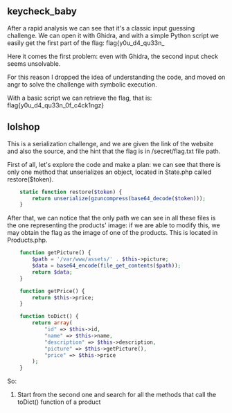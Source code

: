 ## keycheck_baby
After a rapid analysis we can see that it's a classic input guessing challenge. We can open it with Ghidra, and with a simple Python script we easily get the first part of the flag: flag{y0u_d4_qu33n_

Here it comes the first problem: even with Ghidra, the second input check seems unsolvable. 

For this reason I dropped the idea of understanding the code, and moved on angr to solve the challenge with symbolic execution.

With a basic script we can retrieve the flag, that is: flag{y0u_d4_qu33n_0f_c4ck1ngz}

## lolshop
This is a serialization challenge, and we are given the link of the website and also the source, and the hint that the flag is in /secret/flag.txt file path. 

First of all, let's explore the code and make a plan: we can see that there is only one method that unserializes an object, located in State.php called restore($token).

```php
    static function restore($token) {
        return unserialize(gzuncompress(base64_decode($token)));
    }
```

After that, we can notice that the only path we can see in all these files is the one representing the products' image: if we are able to modify this, we may obtain the flag as the image of one of the products. This is located in Products.php.

```php
    function getPicture() {
        $path = '/var/www/assets/' . $this->picture;
        $data = base64_encode(file_get_contents($path));
        return $data;
    }

    function getPrice() {
        return $this->price;
    }

    function toDict() {
        return array(
            "id" => $this->id,
            "name" => $this->name,
            "description" => $this->description,
            "picture" => $this->getPicture(),
            "price" => $this->price
        );
    }
```

So: 
1. Start from the second one and search for all the methods that call the toDict() function of a product

